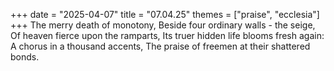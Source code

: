 +++
date = "2025-04-07"
title = "07.04.25"
themes = ["praise", "ecclesia"]
+++
The merry death of monotony,
Beside four ordinary walls - the seige,
Of heaven fierce upon the ramparts,
Its truer hidden life blooms fresh again:
A chorus in a thousand accents,
The praise of freemen at their shattered bonds.
